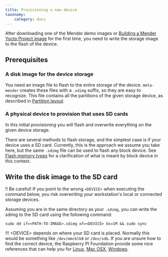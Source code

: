 ```yaml
---
title: Provisioning a new device
taxonomy:
    category: docs
---
```


After downloading one of the Mender demo images or
[Building a Mender Yocto Project image](../Building-Mender-Yocto-image)
for the first time, you need to write the storage image to
the flash of the device.


## Prerequisites

### A disk image for the device storage

You need an image file to flash to the entire storage of the
device. `meta-mender` creates these files with a `.sdimg`
suffix, so they are easy to recognize. This file contains
all the partitions of the given storage device, as
described in [Partition layout](../../Devices/Partition-layout).


### A physical device to provision that uses SD cards

In this initial provisioning you will flash and overwrite everything
on the given device storage.

There are several methods to flash storage, and the simplest
case is if your device uses a SD card. Currently, this is the approach
we assume you take here, but the same `.sdimg` file can be used
to flash any block device. See
[Flash memory types](../../Devices/Partition-layout#flash-memory-types)
for a clarification of what is meant by block device in this context.


## Write the disk image to the SD card

!! Be careful! If you point to the wrong `<DEVICE>` when executing the command below, you risk overwriting your workstation's local or connected storage devices.

Assuming you are in the same directory as your `.sdimg`, you can write the sdimg to the SD card using the following command:

```
sudo dd if=<PATH-TO-IMAGE>.sdimg of=<DEVICE> bs=1M && sudo sync
```

!!! &lt;DEVICE&gt; depends on where your SD card is placed. Normally this would be something like  `/dev/mmcblk0` or `/dev/sdb`.  If you are unsure how to find the correct device, the Raspberry PI Foundation provide some nice references that can help you for [Linux](https://www.raspberrypi.org/documentation/installation/installing-images/linux.md?target=_blank), [Mac OSX](https://www.raspberrypi.org/documentation/installation/installing-images/mac.md?target=_blank), [Windows](https://www.raspberrypi.org/documentation/installation/installing-images/windows.md?target=_blank).
